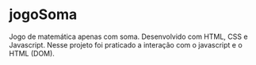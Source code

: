 # jogoSoma
Jogo de matemática apenas com soma. Desenvolvido com HTML, CSS e Javascript.
Nesse projeto foi praticado a interação com o javascript e o HTML (DOM).
